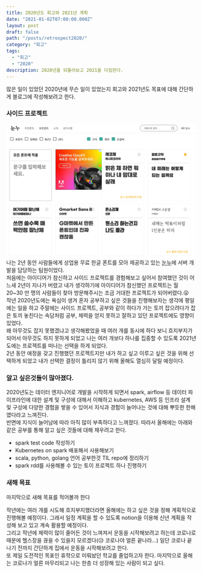 ```yaml
---
title: 2020년도 회고와 2021년 계획
date: "2021-01-02T07:00:00.000Z"
layout: post
draft: false
path: "/posts/retrospect2020/"
category: "회고"
tags:
  - "회고"
  - "2020"
description: 2020년을 되돌아보고 2021을 다짐한다.
---
```


많은 일이 있었던 2020년에 무슨 일이 있었는지 회고와 2021년도 목표에 대해 간단하게 블로그에 작성해보려고 한다.<br>

### 사이드 프로젝트
![눈누](noonnu.png)<br>
나는 2년 동안 사람들에게 상업용 무료 한글 폰트를 모아 제공하고 있는 [눈누](https://noonnu.cc)에 서버 개발을 담당하는 팀원이었다.<br>
처음에는 아이디어가 참신하고 사이드 프로젝트를 경험해보고 싶어서 참여했던 것이 어느새 2년이 지나가 버렸고 내가 생각하기에 아이디어가 참신했던 프로젝트는
월 20~30 만 명의 사람들이 찾아 방문해주시는 조금 거대한 프로젝트가 되어버렸다.😮<br>
작년 2020년도에는 욕심이 생겨 혼자 공부하고 싶은 것들을 진행해보자는 생각에 평일에는 일을 하고 주말에는 사이드 프로젝트, 공부와 같이 하다가
가는 토끼 잡으려다가 잡은 토끼 놓친다는 속담처럼 공부, 체력을 얻지 못하고 잘하고 있던 프로젝트에도 영향이 있었다.<br>
왜 아무것도 잡지 못했겠냐고 생각해봤었을 때 여러 개를 동시에 하다 보니 흐지부지가 되어서 아무것도 하지 못하게 되었고 나는 여러 개보다 하나를 집중할 수 있도록 2021년도에는 프로젝트를 떠나는 선택을 하게 되었다.<br>
2년 동안 애정을 갖고 진행했던 프로젝트지만 내가 하고 싶고 이루고 싶은 것을 위해 선택하게 되었고 내가 선택한 결정이 틀리지 않기 위해 올해도 열심히 달릴 예정이다.

### 알고 싶은것들이 많아졌다.
2020년도는 데이터 엔지니어로 개발을 시작하게 되면서 spark, airflow 등 데이터 파이프라인에 대한 설계 및 구성에 대해서 이해하고 
kubernetes, AWS 등 인프라 설계 및 구성에 다양한 경험을 쌓을 수 있어서 지식과 경험이 늘어나는 것에 대해 뿌듯한 한해였다라고 느껴진다.<br>
반면에 지식이 늘어남에 따라 아직 많이 부족하다고 느껴졌다. 따라서 올해에는 아래와 같은 공부를 통해 알고 싶은 것들에 대해 채우려고 한다. 
- spark test code 작성하기
- Kubernetes on spark 배포해서 사용해보기
- scala, python, golang 언어 공부한것 TIL repo에 정리하기
- spark rdd를 사용해볼 수 있는 토이 프로젝트 하나 진행하기

### 새해 목표
마지막으로 새해 목표를 적어볼까 한다<br>

작년에는 여러 개를 시도해 흐지부지했더라면 올해에는 하고 싶은 것을 정해 계획적으로 진행해볼 예정이다.
그래서 일정 계획을 할 수 있도록 notion을 이용해 신년 계획을 작성해 보고 있고 계속 활용할 예정이다.<br>
그리고 작년에 체력이 많이 줄어든 것이 느껴져서 운동을 시작해보려고 하는데 코로나로 때문에 
헬스장을 끊을 수 있을지 모르겠다(😥 코로나야 얼른 끝나라...) 일단 코로나 끝나기 전까지 간단하게 집에서 운동을 시작해보려고 한다.<br>
또 제일 도전적인 목표인 휴학으로 미뤄놨던 학교를 졸업하고자 한다.
마지막으로 올해는 코로나가 얼른 마무리되고 나는 한층 더 성장해 있는 사람이 되고 싶다.
